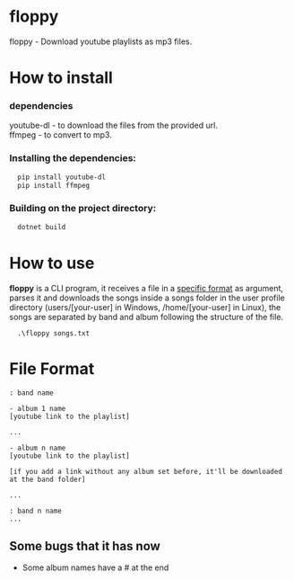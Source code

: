 # floppy
floppy - Download youtube playlists as mp3 files.

# How to install

### dependencies
youtube-dl - to download the files from the provided url. <br>
ffmpeg - to convert to mp3.

### Installing the dependencies:
```bash
  pip install youtube-dl
  pip install ffmpeg
```
### Building on the project directory:
```bash
  dotnet build
```
# How to use

**floppy** is a CLI program, it receives a file in a [specific format](#file-format) as argument, parses it and downloads the songs inside a songs folder in the user profile directory (users/[your-user] in Windows, /home/[your-user] in Linux), the songs are separated by band and album following the structure of the file.

```
  .\floppy songs.txt
```

# File Format

```
: band name 

- album 1 name
[youtube link to the playlist]

...

- album n name
[youtube link to the playlist]

[if you add a link without any album set before, it'll be downloaded at the band folder]

...

: band n name
...
```

## Some bugs that it has now
- Some album names have a # at the end
